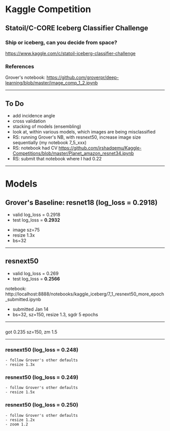 # Kaggle Competition


## Statoil/C-CORE Iceberg Classifier Challenge
### Ship or iceberg, can you decide from space?

https://www.kaggle.com/c/statoil-iceberg-classifier-challenge  

### References
Grover's notebook:  https://github.com/groverpr/deep-learning/blob/master/image_comp_1_2.ipynb

---
## To Do
- add incidence angle
- cross validation
- stacking of models (ensembling)
- look at, within various models, which images are being misclassified
- RS: running Grover's NB, with resnext50, increase image size sequentially (my notebook 7_5_xxx)
- RS: notebook had CV  https://github.com/irshadqemu/Kaggle-Competitions/blob/master/Planet_amazon_resnet34.ipynb
- RS: submit that notebook where I had 0.22


---
# Models

## Grover's Baseline:  resnet18 (log_loss = 0.2918)
* valid log_loss = 0.2918
* test  log_loss = **0.2932**  
- image sz=75
- resize 1.3x
- bs=32

---
## resnext50
* valid log_loss = 0.269
* test  log_loss = **0.2566**  

notebook:  http://localhost:8888/notebooks/kaggle_iceberg/7_1_resnext50_more_epoch_submitted.ipynb
- submitted Jan 14
- bs=32, sz=150, resize 1.3, sgdr 5 epochs

---


    
###
got 0.235 sz=150, zm 1.5


---
    
### resnext50 (log_loss = 0.248)
    - follow Grover's other defaults
    - resize 1.3x
    

### resnext50 (log_loss = 0.249)
    - follow Grover's other defaults
    - resize 1.5x
    
   
### resnext50 (log_loss = 0.250)
    - follow Grover's other defaults
    - resize 1.2x
    - zoom 1.2
    
    
    
    
    
